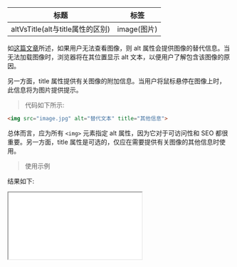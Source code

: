 | 标题                                                       | 标签                            |
| ---------------------------------------------------------- | ------------------------------- |
| altVsTitle(alt与title属性的区别) | image(图片) |

如[这篇文章](codes/html/image-alt.md)所述，如果用户无法查看图像，则 alt 属性会提供图像的替代信息。当无法加载图像时，浏览器将在其位置显示 alt 文本，以便用户了解包含该图像的原因。

另一方面，title 属性提供有关图像的附加信息。当用户将鼠标悬停在图像上时，此信息将为图片提供提示。

> 代码如下所示:

```html
<img src="image.jpg" alt="替代文本" title="其他信息">
```

总体而言，应为所有 `<img>` 元素指定 alt 属性，因为它对于可访问性和 SEO 都很重要。另一方面，title 属性是可选的，仅应在需要提供有关图像的其他信息时使用。

> 使用示例

<div class="code-editor" data-url="codes/html/html/alt-vs-title.html" data-language="html"></div>

结果如下:

<iframe src="codes/html/html/alt-vs-title.html"></iframe>

